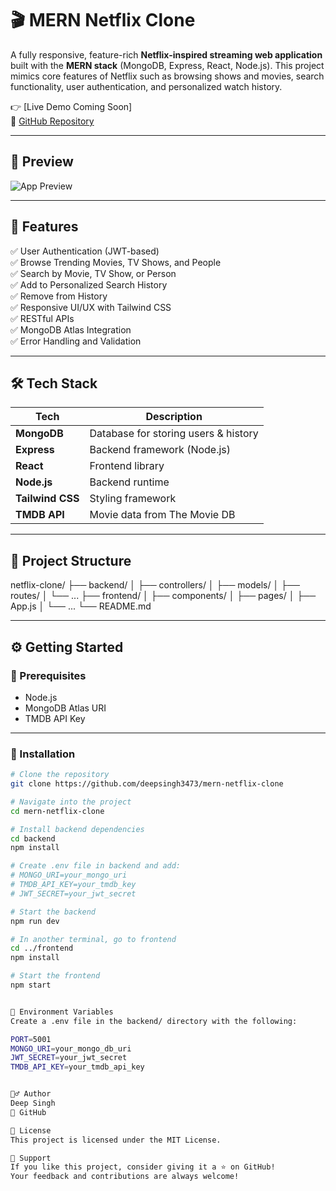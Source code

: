 # 🎬 MERN Netflix Clone

A fully responsive, feature-rich **Netflix-inspired streaming web application** built with the **MERN stack** (MongoDB, Express, React, Node.js). This project mimics core features of Netflix such as browsing shows and movies, search functionality, user authentication, and personalized watch history.

👉 [Live Demo Coming Soon]  
🔗 [GitHub Repository](https://github.com/deepsingh3473/mern-netflix-clone)

---

## 📸 Preview

![App Preview](https://mern-netflix-clone-83xb.onrender.com/) 

---

## 🚀 Features

✅ User Authentication (JWT-based)  
✅ Browse Trending Movies, TV Shows, and People  
✅ Search by Movie, TV Show, or Person  
✅ Add to Personalized Search History  
✅ Remove from History  
✅ Responsive UI/UX with Tailwind CSS  
✅ RESTful APIs  
✅ MongoDB Atlas Integration  
✅ Error Handling and Validation  

---

## 🛠️ Tech Stack

| Tech        | Description                            |
|-------------|----------------------------------------|
| **MongoDB** | Database for storing users & history   |
| **Express** | Backend framework (Node.js)            |
| **React**   | Frontend library                       |
| **Node.js** | Backend runtime                        |
| **Tailwind CSS** | Styling framework                |
| **TMDB API**| Movie data from The Movie DB           |

---

## 📂 Project Structure

netflix-clone/
├── backend/
│   ├── controllers/
│   ├── models/
│   ├── routes/
│   └── ...
├── frontend/
│   ├── components/
│   ├── pages/
│   ├── App.js
│   └── ...
└── README.md

---

## ⚙️ Getting Started

### 📌 Prerequisites

- Node.js
- MongoDB Atlas URI
- TMDB API Key

---

### 🔧 Installation

```bash
# Clone the repository
git clone https://github.com/deepsingh3473/mern-netflix-clone

# Navigate into the project
cd mern-netflix-clone

# Install backend dependencies
cd backend
npm install

# Create .env file in backend and add:
# MONGO_URI=your_mongo_uri
# TMDB_API_KEY=your_tmdb_key
# JWT_SECRET=your_jwt_secret

# Start the backend
npm run dev

# In another terminal, go to frontend
cd ../frontend
npm install

# Start the frontend
npm start


🔐 Environment Variables
Create a .env file in the backend/ directory with the following:

PORT=5001
MONGO_URI=your_mongo_db_uri
JWT_SECRET=your_jwt_secret
TMDB_API_KEY=your_tmdb_api_key


🙋‍♂️ Author
Deep Singh
🔗 GitHub

📄 License
This project is licensed under the MIT License.

🌟 Support
If you like this project, consider giving it a ⭐️ on GitHub!
Your feedback and contributions are always welcome!
